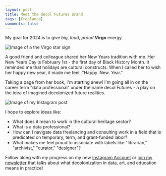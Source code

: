 ```yaml
---
layout: post
title: Meet the decol Futures Brand
tags: [Freelance]
comments: false
---
```

My goal for 2024 is to give _big_, _loud_, _proud_ **Virgo** energy.

![Image of a the Virgo star sign](https://drei558.github.io/assets/img/VirgoEnergy.png)

A good friend and colleague shared her New Years tradition with me. Her New Years Day is February 1st - the first day of Black History Month. It reminded me that holidays are cultural constructs. When I called her to wish her happy new year, it made me feel, "Happy. New. Year."

Taking a page from her book, I'm starting anew! I'm going all in on the career term "data professional" under the name decol Futures - a play on the idea of imagined decolonized future realities.

![Image of my Instagram post](https://drei558.github.io/assets/decolfutures.gif)

I hope to explore ideas like:
- What does it mean to work in the cultural heritage sector?
- What is a data professional?
- How can I navigate data freelancing and consulting work in a field that is predicated on temporary, term, and grant-funded labor?
- What makes me feel proud to associate with labels like "librarian," "archivist," "curator," "designer"?

Follow along with my progress on my new [Instagram Account](https://www.instagram.com/decolfutures) or [join my newsletter](https://decolfutures.beehiiv.com/subscribe) that talks about what decolonization in data, art, and education means in practice!
